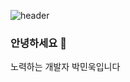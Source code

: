 ![header](https://capsule-render.vercel.app/api?type=wave&color=auto&height=300&section=header&text=Welcome%&fontSize=90)

### 안녕하세요 👋
노력하는 개발자 박민욱입니다 
<!--
**pmw0303/pmw0303** is a ✨ _special_ ✨ repository because its `README.md` (this file) appears on your GitHub profile.

Here are some ideas to get you started:

- 🔭 I’m currently working on ...
- 🌱 I’m currently learning ...
- 👯 I’m looking to collaborate on ...
- 🤔 I’m looking for help with ...
- 💬 Ask me about ...
- 📫 How to reach me: ...
- 😄 Pronouns: ...
- ⚡ Fun fact: ...
-->
